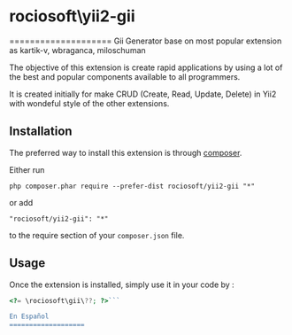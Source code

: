 # rociosoft\yii2-gii
====================
Gii Generator base on most popular extension as kartik-v, wbraganca, miloschuman

The objective of this extension is create rapid applications by using a lot of the best and popular components available to all programmers.

It is created initially for make CRUD (Create, Read, Update, Delete) in Yii2 with wondeful style of the other extensions.

Installation
------------

The preferred way to install this extension is through [composer](http://getcomposer.org/download/).

Either run

```
php composer.phar require --prefer-dist rociosoft/yii2-gii "*"
```

or add

```
"rociosoft/yii2-gii": "*"
```

to the require section of your `composer.json` file.


Usage
-----

Once the extension is installed, simply use it in your code by  :

```php
<?= \rociosoft\gii\??; ?>```

En Español
===================